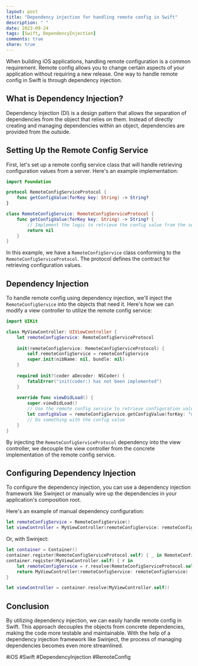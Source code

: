 ```yaml
---
layout: post
title: "Dependency injection for handling remote config in Swift"
description: " "
date: 2023-09-24
tags: [Swift, DependencyInjection]
comments: true
share: true
---
```


When building iOS applications, handling remote configuration is a common requirement. Remote config allows you to change certain aspects of your application without requiring a new release. One way to handle remote config in Swift is through dependency injection.

## What is Dependency Injection?

Dependency Injection (DI) is a design pattern that allows the separation of dependencies from the object that relies on them. Instead of directly creating and managing dependencies within an object, dependencies are provided from the outside.

## Setting Up the Remote Config Service

First, let's set up a remote config service class that will handle retrieving configuration values from a server. Here's an example implementation:

```swift
import Foundation

protocol RemoteConfigServiceProtocol {
    func getConfigValue(forKey key: String) -> String?
}

class RemoteConfigService: RemoteConfigServiceProtocol {
    func getConfigValue(forKey key: String) -> String? {
        // Implement the logic to retrieve the config value from the server
        return nil
    }
}
```

In this example, we have a `RemoteConfigService` class conforming to the `RemoteConfigServiceProtocol`. The protocol defines the contract for retrieving configuration values.

## Dependency Injection

To handle remote config using dependency injection, we'll inject the `RemoteConfigService` into the objects that need it. Here's how we can modify a view controller to utilize the remote config service:

```swift
import UIKit

class MyViewController: UIViewController {
    let remoteConfigService: RemoteConfigServiceProtocol
    
    init(remoteConfigService: RemoteConfigServiceProtocol) {
        self.remoteConfigService = remoteConfigService
        super.init(nibName: nil, bundle: nil)
    }
    
    required init?(coder aDecoder: NSCoder) {
        fatalError("init(coder:) has not been implemented")
    }
    
    override func viewDidLoad() {
        super.viewDidLoad()
        // Use the remote config service to retrieve configuration values
        let configValue = remoteConfigService.getConfigValue(forKey: "myConfigKey")
        // Do something with the config value
    }
}
```

By injecting the `RemoteConfigServiceProtocol` dependency into the view controller, we decouple the view controller from the concrete implementation of the remote config service.

## Configuring Dependency Injection

To configure the dependency injection, you can use a dependency injection framework like Swinject or manually wire up the dependencies in your application's composition root.

Here's an example of manual dependency configuration:

```swift
let remoteConfigService = RemoteConfigService()
let viewController = MyViewController(remoteConfigService: remoteConfigService)
```

Or, with Swinject:

```swift
let container = Container()
container.register(RemoteConfigServiceProtocol.self) { _ in RemoteConfigService() }
container.register(MyViewController.self) { r in
    let remoteConfigService = r.resolve(RemoteConfigServiceProtocol.self)!
    return MyViewController(remoteConfigService: remoteConfigService)
}

let viewController = container.resolve(MyViewController.self)!
```

## Conclusion

By utilizing dependency injection, we can easily handle remote config in Swift. This approach decouples the objects from concrete dependencies, making the code more testable and maintainable. With the help of a dependency injection framework like Swinject, the process of managing dependencies becomes even more streamlined.

#iOS #Swift #DependencyInjection #RemoteConfig